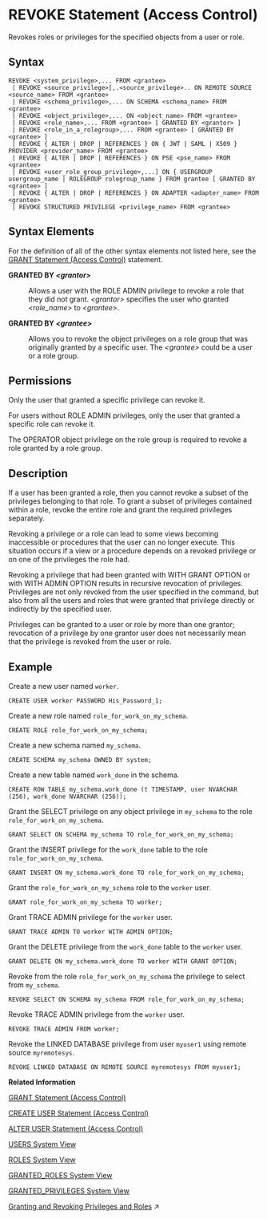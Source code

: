 <!-- loio20fc91cb75191014ac15eb4d6f2d7dde -->

# REVOKE Statement \(Access Control\)

Revokes roles or privileges for the specified objects from a user or role.



<a name="loio20fc91cb75191014ac15eb4d6f2d7dde__sql_revoke_1sql_revoke_syntax"/>

## Syntax

```
REVOKE <system_privilege>,... FROM <grantee>
 | REVOKE <source_privilege>[,.<source_privilege>.. ON REMOTE SOURCE <source_name> FROM <grantee> 
 | REVOKE <schema_privilege>,... ON SCHEMA <schema_name> FROM <grantee> 
 | REVOKE <object_privilege>,... ON <object_name> FROM <grantee> 
 | REVOKE <role_name>,... FROM <grantee> [ GRANTED BY <grantor> ] 
 | REVOKE <role_in_a_rolegroup>,... FROM <grantee> [ GRANTED BY <grantee> ]
 | REVOKE { ALTER | DROP | REFERENCES } ON { JWT | SAML | X509 } PROVIDER <provider_name> FROM <grantee>
 | REVOKE { ALTER | DROP | REFERENCES } ON PSE <pse_name> FROM <grantee>
 | REVOKE <user_role_group_privilege>,...] ON { USERGROUP usergroup_name | ROLEGROUP rolegroup_name } FROM grantee [ GRANTED BY <grantee> ]
 | REVOKE { ALTER | DROP | REFERENCES } ON ADAPTER <adapter_name> FROM <grantee>
 | REVOKE STRUCTURED PRIVILEGE <privilege_name> FROM <grantee>
```



<a name="loio20fc91cb75191014ac15eb4d6f2d7dde__sql_revoke_1sql_revoke_syntax_elements"/>

## Syntax Elements

For the definition of all of the other syntax elements not listed here, see the [GRANT Statement \(Access Control\)](grant-statement-access-control-20f674e.md) statement.


<dl>
<dt><b>

GRANTED BY *<grantor\>*

</b></dt>
<dd>

Allows a user with the ROLE ADMIN privilege to revoke a role that they did not grant. *<grantor\>* specifies the user who granted *<role\_name\>* to *<grantee\>*.



</dd><dt><b>

GRANTED BY *<grantee\>*

</b></dt>
<dd>

Allows you to revoke the object privileges on a role group that was originally granted by a specific user. The *<grantee\>* could be a user or a role group.



</dd>
</dl>



<a name="loio20fc91cb75191014ac15eb4d6f2d7dde__section_jb3_ktc_pbb"/>

## Permissions

Only the user that granted a specific privilege can revoke it.

For users without ROLE ADMIN privileges, only the user that granted a specific role can revoke it.

The OPERATOR object privilege on the role group is required to revoke a role granted by a role group.



<a name="loio20fc91cb75191014ac15eb4d6f2d7dde__section_tmt_qvy_ddb"/>

## Description

If a user has been granted a role, then you cannot revoke a subset of the privileges belonging to that role. To grant a subset of privileges contained within a role, revoke the entire role and grant the required privileges separately.

Revoking a privilege or a role can lead to some views becoming inaccessible or procedures that the user can no longer execute. This situation occurs if a view or a procedure depends on a revoked privilege or on one of the privileges the role had.

Revoking a privilege that had been granted with WITH GRANT OPTION or with WITH ADMIN OPTION results in recursive revocation of privileges. Privileges are not only revoked from the user specified in the command, but also from all the users and roles that were granted that privilege directly or indirectly by the specified user.

Privileges can be granted to a user or role by more than one grantor; revocation of a privilege by one grantor user does not necessarily mean that the privilege is revoked from the user or role.



<a name="loio20fc91cb75191014ac15eb4d6f2d7dde__sql_revoke_1sql_revoke_examples"/>

## Example

Create a new user named `worker`.

```
CREATE USER worker PASSWORD His_Password_1;
```

Create a new role named `role_for_work_on_my_schema`.

```
CREATE ROLE role_for_work_on_my_schema;
```

Create a new schema named `my_schema`.

```
CREATE SCHEMA my_schema OWNED BY system;
```

Create a new table named `work_done` in the schema.

```
CREATE ROW TABLE my_schema.work_done (t TIMESTAMP, user NVARCHAR (256), work_done NVARCHAR (256));
```

Grant the SELECT privilege on any object privilege in `my_schema` to the role `role_for_work_on_my_schema`.

```
GRANT SELECT ON SCHEMA my_schema TO role_for_work_on_my_schema;
```

Grant the INSERT privilege for the `work_done` table to the role `role_for_work_on_my_schema`.

```
GRANT INSERT ON my_schema.work_done TO role_for_work_on_my_schema;
```

Grant the `role_for_work_on_my_schema` role to the `worker` user.

```
GRANT role_for_work_on_my_schema TO worker;
```

Grant TRACE ADMIN privilege for the `worker` user.

```
GRANT TRACE ADMIN TO worker WITH ADMIN OPTION;
```

Grant the DELETE privilege from the `work_done` table to the `worker` user.

```
GRANT DELETE ON my_schema.work_done TO worker WITH GRANT OPTION;
```

Revoke from the role `role_for_work_on_my_schema` the privilege to select from `my_schema`.

```
REVOKE SELECT ON SCHEMA my_schema FROM role_for_work_on_my_schema;
```

Revoke TRACE ADMIN privilege from the `worker` user.

```
REVOKE TRACE ADMIN FROM worker;
```

Revoke the LINKED DATABASE privilege from user `myuser1` using remote source `myremotesys`.

```
REVOKE LINKED DATABASE ON REMOTE SOURCE myremotesys FROM myuser1;
```

**Related Information**  


[GRANT Statement \(Access Control\)](grant-statement-access-control-20f674e.md "Grants various types of privileges to users and roles.")

[CREATE USER Statement \(Access Control\)](create-user-statement-access-control-20d5ddb.md "Creates a new database user.")

[ALTER USER Statement \(Access Control\)](alter-user-statement-access-control-20d3459.md "Modifies the database user.")

[USERS System View](../../020-System-Views-Reference/021-System-Views/users-system-view-2102609.md "Lists all users.")

[ROLES System View](../../020-System-Views-Reference/021-System-Views/roles-system-view-20cd8af.md "Shows available roles.")

[GRANTED\_ROLES System View](../../020-System-Views-Reference/021-System-Views/granted-roles-system-view-20a5c3b.md "Provides information about roles granted to users or other roles.")

[GRANTED\_PRIVILEGES System View](../../020-System-Views-Reference/021-System-Views/granted-privileges-system-view-20a5958.md "Provides information about privileges and roles granted to users.")

[Granting and Revoking Privileges and Roles](https://help.sap.com/viewer/a1317de16a1e41a6b0ff81849d80713c/2023_4_QRC/en-US/c719b2e7d9761014b9d798770c3d0958.html "To be able to grant and revoke privileges and roles to and from users and roles, the granting or revoking user must meet a number of prerequisites.") :arrow_upper_right:

